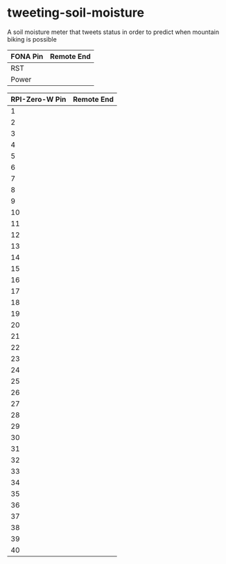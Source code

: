# tweeting-soil-moisture
A soil moisture meter that tweets status in order to predict when mountain biking is possible

|FONA Pin       | Remote End  
| ------------- |-------------
| RST |
| Power | 


|RPI-Zero-W Pin | Remote End  
| ------------- |-------------
| 1 |
| 2 |
| 3 |
| 4 |
| 5 |
| 6 |
| 7 |
| 8 |
| 9 |
| 10 |
| 11 |
| 12 |
| 13 |
| 14 |
| 15 |
| 16 |
| 17 |
| 18 |
| 19 |
| 20 |
| 21 |
| 22 |
| 23 |
| 24 |
| 25 |
| 26 |
| 27 |
| 28 |
| 29 |
| 30 |
| 31 |
| 32 |
| 33 |
| 34 |
| 35 |
| 36 |
| 37 |
| 38 |
| 39 |
| 40 |
